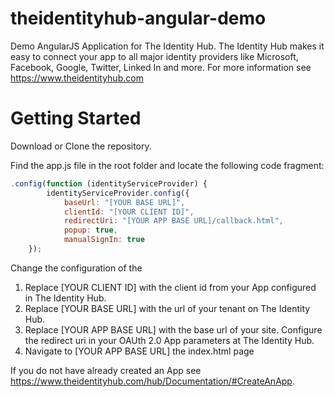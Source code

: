 theidentityhub-angular-demo
===========================

Demo AngularJS Application for The Identity Hub. The Identity Hub makes it easy to connect your app to all major identity providers like Microsoft, Facebook, Google, Twitter, Linked In and more. For more information see https://www.theidentityhub.com

Getting Started
===============

Download or Clone the repository. 

Find the app.js file in the root folder and locate the following code fragment:

````js
.config(function (identityServiceProvider) {
        identityServiceProvider.config({
            baseUrl: "[YOUR BASE URL]",
            clientId: "[YOUR CLIENT ID]",
            redirectUri: "[YOUR APP BASE URL]/callback.html",
            popup: true,
            manualSignIn: true
    });
````

Change the configuration of the 
1. Replace [YOUR CLIENT ID] with the client id from your App configured in The Identity Hub.
2. Replace [YOUR BASE URL] with the url of your tenant on The Identity Hub.
3. Replace [YOUR APP BASE URL] with the base url of your site. Configure the redirect uri in your OAUth 2.0 App parameters at The Identity Hub.
3. Navigate to [YOUR APP BASE URL] the index.html page

If you do not have already created an App see https://www.theidentityhub.com/hub/Documentation/#CreateAnApp.



